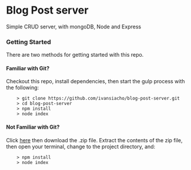 # Blog Post server

Simple CRUD server, with mongoDB, Node and Express

### Getting Started

There are two methods for getting started with this repo.

#### Familiar with Git?
Checkout this repo, install dependencies, then start the gulp process with the following:

```
	> git clone https://github.com/ivansiacho/blog-post-server.git
	> cd blog-post-server
	> npm install
	> node index
```

#### Not Familiar with Git?
Click [here](https://github.com/ivansiacho/blog-post-server/archive/master.zip) then download the .zip file.  Extract the contents of the zip file, then open your terminal, change to the project directory, and:

```
	> npm install
	> node index
```

